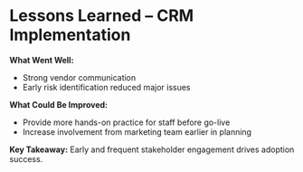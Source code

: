 # Lessons Learned – CRM Implementation

**What Went Well:**
- Strong vendor communication
- Early risk identification reduced major issues

**What Could Be Improved:**
- Provide more hands-on practice for staff before go-live
- Increase involvement from marketing team earlier in planning

**Key Takeaway:** Early and frequent stakeholder engagement drives adoption success.
